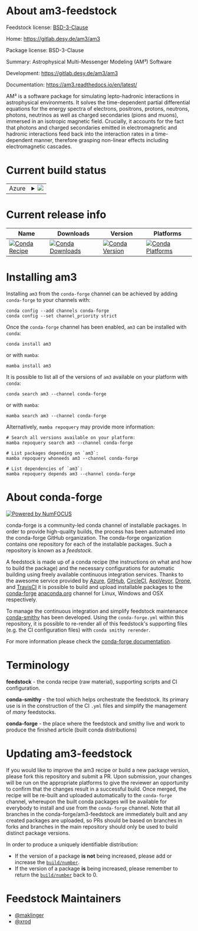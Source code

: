 About am3-feedstock
===================

Feedstock license: [BSD-3-Clause](https://github.com/conda-forge/am3-feedstock/blob/main/LICENSE.txt)

Home: https://gitlab.desy.de/am3/am3

Package license: BSD-3-Clause

Summary: Astrophysical Multi-Messenger Modeling (AM³) Software

Development: https://gitlab.desy.de/am3/am3

Documentation: https://am3.readthedocs.io/en/latest/

AM³ is a software package for simulating lepto-hadronic interactions in astrophysical environments.
It solves the time-dependent partial differential equations for the energy spectra of electrons,
positrons, protons, neutrons, photons, neutrinos as well as charged secondaries (pions and muons),
immersed in an isotropic magnetic field. Crucially, it accounts for the fact that photons and
charged secondaries emitted in electromagnetic and hadronic interactions feed back into the
interaction rates in a time-dependent manner, therefore grasping non-linear effects including
electromagnetic cascades.


Current build status
====================


<table>
    
  <tr>
    <td>Azure</td>
    <td>
      <details>
        <summary>
          <a href="https://dev.azure.com/conda-forge/feedstock-builds/_build/latest?definitionId=26344&branchName=main">
            <img src="https://dev.azure.com/conda-forge/feedstock-builds/_apis/build/status/am3-feedstock?branchName=main">
          </a>
        </summary>
        <table>
          <thead><tr><th>Variant</th><th>Status</th></tr></thead>
          <tbody><tr>
              <td>linux_64_python3.10.____cpython</td>
              <td>
                <a href="https://dev.azure.com/conda-forge/feedstock-builds/_build/latest?definitionId=26344&branchName=main">
                  <img src="https://dev.azure.com/conda-forge/feedstock-builds/_apis/build/status/am3-feedstock?branchName=main&jobName=linux&configuration=linux%20linux_64_python3.10.____cpython" alt="variant">
                </a>
              </td>
            </tr><tr>
              <td>linux_64_python3.11.____cpython</td>
              <td>
                <a href="https://dev.azure.com/conda-forge/feedstock-builds/_build/latest?definitionId=26344&branchName=main">
                  <img src="https://dev.azure.com/conda-forge/feedstock-builds/_apis/build/status/am3-feedstock?branchName=main&jobName=linux&configuration=linux%20linux_64_python3.11.____cpython" alt="variant">
                </a>
              </td>
            </tr><tr>
              <td>linux_64_python3.12.____cpython</td>
              <td>
                <a href="https://dev.azure.com/conda-forge/feedstock-builds/_build/latest?definitionId=26344&branchName=main">
                  <img src="https://dev.azure.com/conda-forge/feedstock-builds/_apis/build/status/am3-feedstock?branchName=main&jobName=linux&configuration=linux%20linux_64_python3.12.____cpython" alt="variant">
                </a>
              </td>
            </tr><tr>
              <td>linux_64_python3.13.____cp313</td>
              <td>
                <a href="https://dev.azure.com/conda-forge/feedstock-builds/_build/latest?definitionId=26344&branchName=main">
                  <img src="https://dev.azure.com/conda-forge/feedstock-builds/_apis/build/status/am3-feedstock?branchName=main&jobName=linux&configuration=linux%20linux_64_python3.13.____cp313" alt="variant">
                </a>
              </td>
            </tr><tr>
              <td>osx_64_python3.10.____cpython</td>
              <td>
                <a href="https://dev.azure.com/conda-forge/feedstock-builds/_build/latest?definitionId=26344&branchName=main">
                  <img src="https://dev.azure.com/conda-forge/feedstock-builds/_apis/build/status/am3-feedstock?branchName=main&jobName=osx&configuration=osx%20osx_64_python3.10.____cpython" alt="variant">
                </a>
              </td>
            </tr><tr>
              <td>osx_64_python3.11.____cpython</td>
              <td>
                <a href="https://dev.azure.com/conda-forge/feedstock-builds/_build/latest?definitionId=26344&branchName=main">
                  <img src="https://dev.azure.com/conda-forge/feedstock-builds/_apis/build/status/am3-feedstock?branchName=main&jobName=osx&configuration=osx%20osx_64_python3.11.____cpython" alt="variant">
                </a>
              </td>
            </tr><tr>
              <td>osx_64_python3.12.____cpython</td>
              <td>
                <a href="https://dev.azure.com/conda-forge/feedstock-builds/_build/latest?definitionId=26344&branchName=main">
                  <img src="https://dev.azure.com/conda-forge/feedstock-builds/_apis/build/status/am3-feedstock?branchName=main&jobName=osx&configuration=osx%20osx_64_python3.12.____cpython" alt="variant">
                </a>
              </td>
            </tr><tr>
              <td>osx_64_python3.13.____cp313</td>
              <td>
                <a href="https://dev.azure.com/conda-forge/feedstock-builds/_build/latest?definitionId=26344&branchName=main">
                  <img src="https://dev.azure.com/conda-forge/feedstock-builds/_apis/build/status/am3-feedstock?branchName=main&jobName=osx&configuration=osx%20osx_64_python3.13.____cp313" alt="variant">
                </a>
              </td>
            </tr>
          </tbody>
        </table>
      </details>
    </td>
  </tr>
</table>

Current release info
====================

| Name | Downloads | Version | Platforms |
| --- | --- | --- | --- |
| [![Conda Recipe](https://img.shields.io/badge/recipe-am3-green.svg)](https://anaconda.org/conda-forge/am3) | [![Conda Downloads](https://img.shields.io/conda/dn/conda-forge/am3.svg)](https://anaconda.org/conda-forge/am3) | [![Conda Version](https://img.shields.io/conda/vn/conda-forge/am3.svg)](https://anaconda.org/conda-forge/am3) | [![Conda Platforms](https://img.shields.io/conda/pn/conda-forge/am3.svg)](https://anaconda.org/conda-forge/am3) |

Installing am3
==============

Installing `am3` from the `conda-forge` channel can be achieved by adding `conda-forge` to your channels with:

```
conda config --add channels conda-forge
conda config --set channel_priority strict
```

Once the `conda-forge` channel has been enabled, `am3` can be installed with `conda`:

```
conda install am3
```

or with `mamba`:

```
mamba install am3
```

It is possible to list all of the versions of `am3` available on your platform with `conda`:

```
conda search am3 --channel conda-forge
```

or with `mamba`:

```
mamba search am3 --channel conda-forge
```

Alternatively, `mamba repoquery` may provide more information:

```
# Search all versions available on your platform:
mamba repoquery search am3 --channel conda-forge

# List packages depending on `am3`:
mamba repoquery whoneeds am3 --channel conda-forge

# List dependencies of `am3`:
mamba repoquery depends am3 --channel conda-forge
```


About conda-forge
=================

[![Powered by
NumFOCUS](https://img.shields.io/badge/powered%20by-NumFOCUS-orange.svg?style=flat&colorA=E1523D&colorB=007D8A)](https://numfocus.org)

conda-forge is a community-led conda channel of installable packages.
In order to provide high-quality builds, the process has been automated into the
conda-forge GitHub organization. The conda-forge organization contains one repository
for each of the installable packages. Such a repository is known as a *feedstock*.

A feedstock is made up of a conda recipe (the instructions on what and how to build
the package) and the necessary configurations for automatic building using freely
available continuous integration services. Thanks to the awesome service provided by
[Azure](https://azure.microsoft.com/en-us/services/devops/), [GitHub](https://github.com/),
[CircleCI](https://circleci.com/), [AppVeyor](https://www.appveyor.com/),
[Drone](https://cloud.drone.io/welcome), and [TravisCI](https://travis-ci.com/)
it is possible to build and upload installable packages to the
[conda-forge](https://anaconda.org/conda-forge) [anaconda.org](https://anaconda.org/)
channel for Linux, Windows and OSX respectively.

To manage the continuous integration and simplify feedstock maintenance
[conda-smithy](https://github.com/conda-forge/conda-smithy) has been developed.
Using the ``conda-forge.yml`` within this repository, it is possible to re-render all of
this feedstock's supporting files (e.g. the CI configuration files) with ``conda smithy rerender``.

For more information please check the [conda-forge documentation](https://conda-forge.org/docs/).

Terminology
===========

**feedstock** - the conda recipe (raw material), supporting scripts and CI configuration.

**conda-smithy** - the tool which helps orchestrate the feedstock.
                   Its primary use is in the construction of the CI ``.yml`` files
                   and simplify the management of *many* feedstocks.

**conda-forge** - the place where the feedstock and smithy live and work to
                  produce the finished article (built conda distributions)


Updating am3-feedstock
======================

If you would like to improve the am3 recipe or build a new
package version, please fork this repository and submit a PR. Upon submission,
your changes will be run on the appropriate platforms to give the reviewer an
opportunity to confirm that the changes result in a successful build. Once
merged, the recipe will be re-built and uploaded automatically to the
`conda-forge` channel, whereupon the built conda packages will be available for
everybody to install and use from the `conda-forge` channel.
Note that all branches in the conda-forge/am3-feedstock are
immediately built and any created packages are uploaded, so PRs should be based
on branches in forks and branches in the main repository should only be used to
build distinct package versions.

In order to produce a uniquely identifiable distribution:
 * If the version of a package **is not** being increased, please add or increase
   the [``build/number``](https://docs.conda.io/projects/conda-build/en/latest/resources/define-metadata.html#build-number-and-string).
 * If the version of a package **is** being increased, please remember to return
   the [``build/number``](https://docs.conda.io/projects/conda-build/en/latest/resources/define-metadata.html#build-number-and-string)
   back to 0.

Feedstock Maintainers
=====================

* [@maklinger](https://github.com/maklinger/)
* [@xrod](https://github.com/xrod/)

